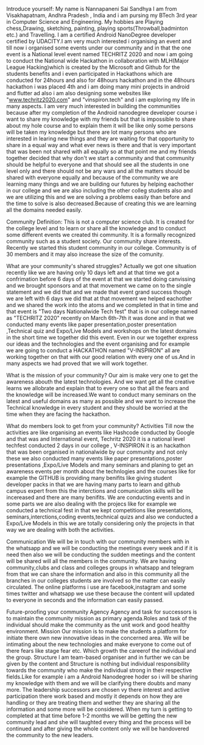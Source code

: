 Introduce yourself: My name is Nannapaneni Sai Sandhya I am from Visakhapatnam, Andhra Pradesh , India and i am pursing my BTech 3rd year in Computer Science and Engineering. My hobbies are Playing chess,Drawing, sketching, painting, playing sports(Throwball,badminton etc.) and Travelling. I am a certified Android NanoDegree developer certified by UDACITY.I am very much interested i organising an event and till now i organised some events under our community and in that the one event is a National level event named TECHRITZ 2020 and now i am going to conduct the National wide Hackathon in collaboration with MLH(Major League Hacking)which is created by the Microsoft and Github for the students benefits and i even participated in Hackathons which are conducted for 24hours and also for 48hours hackathon and in the 48hours hackathon i was placed 4th and i am doing many mini projects in android and flutter ad also i am also designing some websites like "www.techritz2020.com" and "vinspiron.tech" and i am exploring my life in many aspects. I am very much interested in building the communities because after my completion of the Android nanodegree developer course i want to share my knowledge with my friends but that is impossible to share about my hole course and to explain them it will be like only some persons will be taken my knowledge but there are lot many persons who are interested in learing new things and they are waiting for that opportunity to share in a equal way and what ever news is there and that is very important that was been not shared with all equally so at that point me and my friends together decided that why don't we start a community and that community should be helpful to everyone and that should see all the students in one level only and there should not be any wars and all the matters should be shared with everyone equally and because of the community we are learning many things and we are building our futures by helping eachother in our college and we are also including the other colleg students also and we are utilizing this and we are solving a problems easily than before and the time to solve is also decreased.Because of creating this we are learning all the domains needed easily.

Community Definition: This is not a computer science club. It is created for the college level and to learn or share all the knowledge and to conduct some different events we created thi community. It is a formally recognized community such as a student society. Our community share interests. Recently we started this student community in our college. Community is of 30 members and it may also increase the size of the comunity.

What are your community's shared struggles? Actually we got one situation recently like we are having only 10 days left and at that time we got a confrimation before 6 days of the event at that we started doing canvissing and we brought sponsors and at that movement we came on to the single statement and we did that and we made that event grand success though we are left with 6 days we did that at that movement we helped eachother and we shared the work into the atoms and we completed in that in time and that event is "Two days Nationalwide Tech fest" that is in our college named as "TECHRITZ 2020" recently on March 6th-7th it was done and in that we conducted many events like paper presentation,poster presentation ,Technical quiz and Expo/Live Models and workshops on the latest domains in the short time we together did this event. Even in our we together express our ideas and the technologies and the event organising and for example we are going to conduct a HACKATHON named "V-INSPIRON" all are working together on that with our good relation with every one of us.And in many aspects we had proved that we will work together.

What is the mission of your community? Our aim is make very one to get the awareness abouth the latest technologies. And we want get all the creative learns we allobrate and explain that to every one so that all the fears and the knowledge will be increased.We want to conduct many seminars on the latest and useful domains as many as possible and we want to increase the Technical knowledge in every student and they should be worried at the time when they are facing the hackathon.

What do members look to get from your community? Activities Till now the activities are like organising an events like Hashcode conducted by Google and that was and International event, Techritz 2020 it is a national level techfest conducted 2 days in our college , V-INSPIRON it is an hackathon that was been organised in nationalwide by our community and not only these we also conducted many events like paper presentations,poster presentations ,Expo/Live Models and many seminars and planing to get an awareness events per month about the technlogies and the courses like for example the GITHUB is providing many benifits like giving student developer packs in that we are having many parts to learn and github campus expert from this the interctions and comunication skills will be incereased and there are many benifits. We are conducting events and in some parts we are also dealing with the projecs like for example we conducted a technical fest in that we kept competitions like presentations, seminars,interctions,coding events,technical quizs and also we conducted a Expo/Live Models in this we are totally considering only the projects in that way we are dealing with both the activities.

Communication We will be in touch with our community members with in the whatsapp and we will be conducting the meetings every week and if it is need then also we will be conducting the sudden meetings and the content will be shared will all the members in the community. We are having community,clubs and class and colleges groups in whatsapp and telegram from that we can share the information and also in this community all the branches in our colleges students are involved so the matter can easily circulated. The online platforms i use are facebook,instagram and some times twitter and whatsapp we use these because the content will updated to everyone in seconds and the information can easily passed.

Future-proofing your community Agency Agency and task for successors is to maintain the community mission as primary agenda.Roles and task of the individual should make the community as the unit work and good healthy environment. Mission Our mission is to make the students a platform for initiate there own new innovative ideas in the concerned area. We will be intimating about the new technologies and make everyone to come out of there fears like stage fear etc. Which growth the careerof the individual and the group. Structure I am team-based organiser and in further we can be given by the content and Structure is nothing but individual responsibility towards the community who make the individual strong in their respective fields.Like for example i am a Android Nanodegree hoder so i will be sharing my knowledge with them and we will be clarifying there doubts and many more. The leadership successors are chosen vy there interest and active participation there work based and mostly it depends on how they are handling or they are treating them and wether they are sharing all the information and some more will be considered. When my turn is getting to completed at that time before 1-2 months we will be getting the new community lead and she will taughted every thing and the process will be continued and after giving the whole content only we will be handovered the community to the new leaders.
